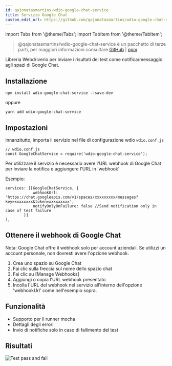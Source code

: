```yaml
---
id: qajonatasmartins-wdio-google-chat-service
title: Servizio Google Chat
custom_edit_url: https://github.com/qajonatasmartins/wdio-google-chat-service/edit/main/README.md
---
```


import Tabs from '@theme/Tabs';
import TabItem from '@theme/TabItem';

> @qajonatasmartins/wdio-google-chat-service è un pacchetto di terze parti, per maggiori informazioni consultare [GitHub](https://github.com/qajonatasmartins/wdio-google-chat-service) | [npm](https://www.npmjs.com/package/wdio-google-chat-service)

Libreria Webdriverio per inviare i risultati dei test come notifica/messaggio agli spazi di Google Chat.

## Installazione

`npm install wdio-google-chat-service --save-dev`

oppure

`yarn add wdio-google-chat-service`

## Impostazioni

Innanzitutto, importa il servizio nel file di configurazione wdio `wdio.conf.js`

```
// wdio.conf.js
const GoogleChatService = require('wdio-google-chat-service');
```

Per utilizzare il servizio è necessario avere l'URL webhook di Google Chat per inviare la notifica e aggiungere l'URL in 'webhook'

Esempio:

```
services: [[GoogleChatService, {
            webhookUrl: 'https://chat.googleapis.com/v1/spaces/xxxxxxxxx/messages?key=xxxxxxxx&token=xxxxxxxxx',
            notifyOnlyOnFailure: false //Send notification only in case of test failure
        }]
],
```

## Ottenere il webhook di Google Chat

Nota: Google Chat offre il webhook solo per account aziendali. Se utilizzi un account personale, non dovresti avere l'opzione webhook.

1. Crea uno spazio su Google Chat
2. Fai clic sulla freccia sul nome dello spazio chat
3. Fai clic su [Manage Webhooks]
4. Aggiungi o copia l'URL webhook presentato
5. Incolla l'URL del webhook nel servizio all'interno dell'opzione 'webhookUrl' come nell'esempio sopra.

## Funzionalità

- Supporto per il runner mocha
- Dettagli degli errori
- Invio di notifiche solo in caso di fallimento del test

## Risultati

![Test pass and fail](https://github.com/qajonatasmartins/wdio-google-chat-service/blob/main/./img/testPassAndFail.png)